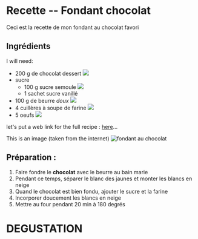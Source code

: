 # Recette -- Fondant chocolat

Ceci est la recette de mon fondant au chocolat favori

## **Ingrédients**

I will need:

- 200 g de chocolat dessert ![](https://image.afcdn.com/recipe/20170607/67456_w100h100c1cx350cy350.jpg)
- sucre
	- 100 g sucre semoule ![](https://image.afcdn.com/recipe/20170621/68916_w100h100c1cxt0cyt0cxb700cyb700.jpg)
	- 1 sachet sucre vanillé
- 100 g de beurre *doux* ![](https://image.afcdn.com/recipe/20170621/68919_w100h100c1cxt0cyt0cxb300cyb300.jpg)
- 4 cuillères à soupe de farine ![](https://image.afcdn.com/recipe/20170607/67682_w100h100c1cx350cy350.jpg)
- 5 oeufs ![](https://image.afcdn.com/recipe/20170607/67505_w100h100c1cx350cy350.jpg)


let's put a web link for the full recipe : [here](http://www.marmiton.org/recettes/recette_fondant-au-chocolat_15025.aspx)...

This is an image (taken from the internet) ![fondant au chocolat](https://image.afcdn.com/recipe/20150123/33431_w600.jpg)


## **Préparation** :


1. Faire fondre le **chocolat** avec le beurre au bain marie
2. Pendant ce temps, séparer le blanc des jaunes et monter les blancs en neige
3. Quand le chocolat est bien fondu, ajouter le sucre et la farine
4. Incorporer doucement les blancs en neige
5. Mettre au four pendant 20 min à 180 degrés

# DEGUSTATION
